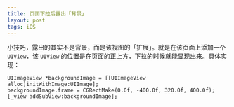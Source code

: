 ```yaml
---
title: 页面下拉后露出「背景」
layout: post
tags: iOS 
---
```


小技巧，露出的其实不是背景，而是该视图的「扩展」。就是在该页面上添加一个 `UIView`，该 `UIView` 的位置是在页面的正上方，下拉的时候就能显现出来。具体实现：

```
UIImageView *backgroundImage = [[UIImageView alloc]initWithImage:UIImage];
backgroundImage.frame = CGRectMake(0.0f, -400.0f, 320.0f, 400.0f);
[_view addSubView:backgroundImage];
```
